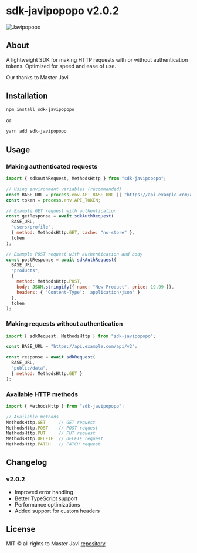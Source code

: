 # sdk-javipopopo v2.0.2

![Javipopopo](https://static.vecteezy.com/system/resources/previews/021/172/338/non_2x/cute-cow-with-crown-cartoon-illustration-for-kids-vector.jpg)

## About

A lightweight SDK for making HTTP requests with or without authentication tokens. Optimized for speed and ease of use.

Our thanks to Master Javi

## Installation

```bash
npm install sdk-javipopopo
```

or

```bash
yarn add sdk-javipopopo
```

## Usage

### Making authenticated requests

```js
import { sdkAuthRequest, MethodsHttp } from "sdk-javipopopo";

// Using environment variables (recommended)
const BASE_URL = process.env.API_BASE_URL || "https://api.example.com/api/v2";
const token = process.env.API_TOKEN;

// Example GET request with authentication
const getResponse = await sdkAuthRequest(
  BASE_URL,
  "users/profile",
  { method: MethodsHttp.GET, cache: "no-store" },
  token
);

// Example POST request with authentication and body
const postResponse = await sdkAuthRequest(
  BASE_URL,
  "products",
  {
    method: MethodsHttp.POST,
    body: JSON.stringify({ name: "New Product", price: 19.99 }),
    headers: { 'Content-Type': 'application/json' }
  },
  token
);
```

### Making requests without authentication

```js
import { sdkRequest, MethodsHttp } from "sdk-javipopopo";

const BASE_URL = "https://api.example.com/api/v2";

const response = await sdkRequest(
  BASE_URL,
  "public/data",
  { method: MethodsHttp.GET }
);
```

### Available HTTP methods

```js
import { MethodsHttp } from "sdk-javipopopo";

// Available methods
MethodsHttp.GET     // GET request
MethodsHttp.POST    // POST request
MethodsHttp.PUT     // PUT request
MethodsHttp.DELETE  // DELETE request
MethodsHttp.PATCH   // PATCH request
```

## Changelog

### v2.0.2

- Improved error handling
- Better TypeScript support
- Performance optimizations
- Added support for custom headers

## License

MIT © all rights to Master Javi
[repository](https://github.com/DarthKenar)
